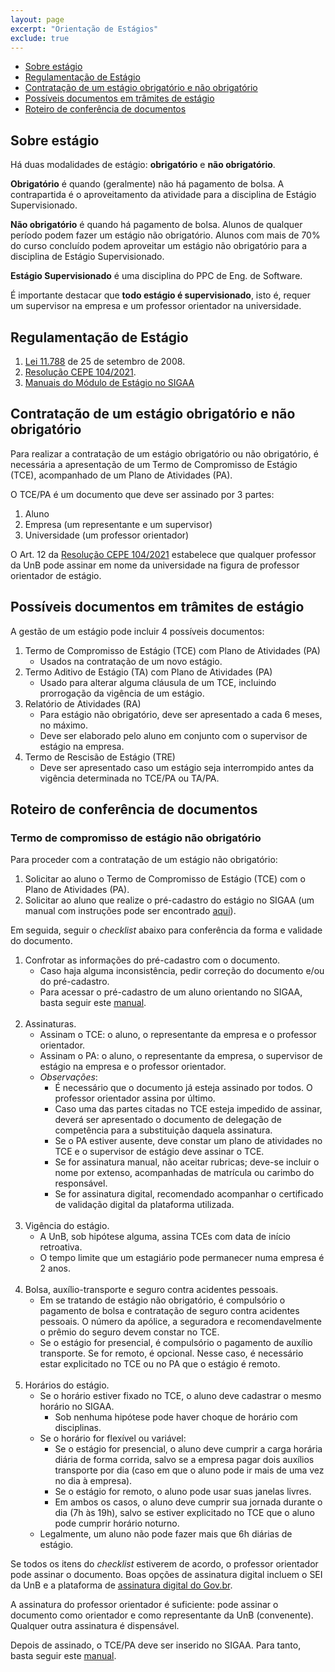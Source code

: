 ```yaml
---
layout: page
excerpt: "Orientação de Estágios"
exclude: true
---
```


+ [Sobre estágio](#sobre-estágio)
+ [Regulamentação de Estágio](#regulamentação-de-estágio)
+ [Contratação de um estágio obrigatório e não obrigatório](#contratação-de-um-estágio-obrigatório-e-não-obrigatório)
+ [Possíveis documentos em trâmites de estágio](#possíveis-documentos-em-trâmites-de-estágio)
+ [Roteiro de conferência de documentos](#roteiro-de-conferência-de-documentos)

## Sobre estágio

Há duas modalidades de estágio: **obrigatório** e **não obrigatório**.

**Obrigatório** é quando (geralmente) não há pagamento de bolsa. A contrapartida é o aproveitamento da atividade para a disciplina de Estágio Supervisionado.

**Não obrigatório** é quando há pagamento de bolsa. Alunos de qualquer período podem fazer um estágio não obrigatório. Alunos com mais de 70% do curso concluído podem aproveitar um estágio não obrigatório para a disciplina de Estágio Supervisionado.

**Estágio Supervisionado** é uma disciplina do PPC de Eng. de Software.

É importante destacar que **todo estágio é supervisionado**, isto é, requer um supervisor na empresa e um professor orientador na universidade.

## Regulamentação de Estágio

1. <a href="http://www.planalto.gov.br/ccivil_03/_ato2007-2010/2008/lei/l11788.htm" target="_blank">Lei 11.788</a> de 25 de setembro de 2008.
2. <a href="https://deg.unb.br/images/legislacao/resolucao_cepe_0104_2021_estabelece_regulamento_geral_estaagios_graduacao_unb.pdf" target="_blank">Resolução CEPE 104/2021</a>.
3. <a href="https://deg.unb.br/manuaisvideos" target="_blank">Manuais do Módulo de Estágio no SIGAA</a>

## Contratação de um estágio obrigatório e não obrigatório

Para realizar a contratação de um estágio obrigatório ou não obrigatório, é necessária a apresentação de um Termo de Compromisso de Estágio (TCE), acompanhado de um Plano de Atividades (PA).

O TCE/PA é um documento que deve ser assinado por 3 partes:
1. Aluno
2. Empresa (um representante e um supervisor)
3. Universidade (um professor orientador)

O Art. 12 da <a href="https://deg.unb.br/images/legislacao/resolucao_cepe_0104_2021_estabelece_regulamento_geral_estaagios_graduacao_unb.pdf" target="_blank">Resolução CEPE 104/2021</a> estabelece que qualquer professor da UnB pode assinar em nome da universidade na figura de professor orientador de estágio.

## Possíveis documentos em trâmites de estágio

A gestão de um estágio pode incluir 4 possíveis documentos:
1. Termo de Compromisso de Estágio (TCE) com Plano de Atividades (PA)
   + Usados na contratação de um novo estágio.
1. Termo Aditivo de Estágio (TA) com Plano de Atividades (PA)
   + Usado para alterar alguma cláusula de um TCE, incluindo prorrogação da vigência de um estágio.
1. Relatório de Atividades (RA)
   + Para estágio não obrigatório, deve ser apresentado a cada 6 meses, no máximo.
   + Deve ser elaborado pelo aluno em conjunto com o supervisor de estágio na empresa.
1. Termo de Rescisão de Estágio (TRE)
   + Deve ser apresentado caso um estágio seja interrompido antes da vigência determinada no TCE/PA ou TA/PA.

## Roteiro de conferência de documentos

### Termo de compromisso de estágio não obrigatório

Para proceder com a contratação de um estágio não obrigatório:

1. Solicitar ao aluno o Termo de Compromisso de Estágio (TCE) com o Plano de Atividades (PA).
1. Solicitar ao aluno que realize o pré-cadastro do estágio no SIGAA (um manual com instruções pode ser encontrado <a href="https://deg.unb.br/images/Diretorias/DAIA/cesg/arquivos_gerais/manual_estagio_nao_obrigatorio_discentes.pdf" target="_blank">aqui</a>).

Em seguida, seguir o *checklist* abaixo para conferência da forma e validade do documento.

1. Confrotar as informações do pré-cadastro com o documento.
   + Caso haja alguma inconsistência, pedir correção do documento e/ou do pré-cadastro.
   + Para acessar o pré-cadastro de um aluno orientando no SIGAA, basta seguir este <a href="https://deg.unb.br/images/Diretorias/DAIA/cesg/arquivos_gerais/manual_estagio_nao_obrigatorio_coordenacao_secretaria_docentes.pdf" target="_blank">manual</a>.
<br><br>
1. Assinaturas.
   + Assinam o TCE: o aluno, o representante da empresa e o professor orientador.
   + Assinam o PA: o aluno, o representante da empresa, o supervisor de estágio na empresa e o professor orientador.
   + *Observações*:
     + É necessário que o documento já esteja assinado por todos. O professor orientador assina por último.
     + Caso uma das partes citadas no TCE esteja impedido de assinar, deverá ser apresentado o documento de delegação de competência para a substituição daquela assinatura.
     + Se o PA estiver ausente, deve constar um plano de atividades no TCE e o supervisor de estágio deve assinar o TCE.
     + Se for assinatura manual, não aceitar rubricas; deve-se incluir o nome por extenso, acompanhadas de matrícula ou carimbo do responsável.
     + Se for assinatura digital, recomendado acompanhar o certificado de validação digital da plataforma utilizada.
<br><br>
1. Vigência do estágio.
   + A UnB, sob hipótese alguma, assina TCEs com data de início retroativa.
   + O tempo limite que um estagiário pode permanecer numa empresa é 2 anos.
<br><br>
1. Bolsa, auxílio-transporte e seguro contra acidentes pessoais.
   + Em se tratando de estágio não obrigatório, é compulsório o pagamento de bolsa e contratação de seguro contra acidentes pessoais. O número da apólice, a seguradora e recomendavelmente o prêmio do seguro devem constar no TCE.
   + Se o estágio for presencial, é compulsório o pagamento de auxílio transporte. Se for remoto, é opcional. Nesse caso, é necessário estar explicitado no TCE ou no PA que o estágio é remoto.
<br><br>
1. Horários do estágio.
   + Se o horário estiver fixado no TCE, o aluno deve cadastrar o mesmo horário no SIGAA.
     + Sob nenhuma hipótese pode haver choque de horário com disciplinas.
   + Se o horário for flexível ou variável:
     + Se o estágio for presencial, o aluno deve cumprir a carga horária diária de forma corrida, salvo se a empresa pagar dois auxílios transporte por dia (caso em que o aluno pode ir mais de uma vez no dia à empresa).
     + Se o estágio for remoto, o aluno pode usar suas janelas livres.
     + Em ambos os casos, o aluno deve cumprir sua jornada durante o dia (7h às 19h), salvo se estiver explicitado no TCE que o aluno pode cumprir horário noturno.
   + Legalmente, um aluno não pode fazer mais que 6h diárias de estágio.

Se todos os itens do *checklist* estiverem de acordo, o professor orientador pode assinar o documento. Boas opções de assinatura digital incluem o SEI da UnB e a plataforma de <a href="https://www.gov.br/governodigital/pt-br/assinatura-eletronica" target="_blank">assinatura digital do Gov.br</a>.

A assinatura do professor orientador é suficiente: pode assinar o documento como orientador e como representante da UnB (convenente). Qualquer outra assinatura é dispensável.

Depois de assinado, o TCE/PA deve ser inserido no SIGAA. Para tanto, basta seguir este <a href="https://deg.unb.br/images/Diretorias/DAIA/cesg/arquivos_gerais/manual_estagio_nao_obrigatorio_coordenacao_secretaria_docentes.pdf" target="_blank">manual</a>.
